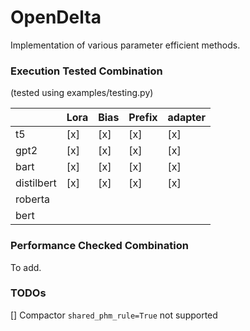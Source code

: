 # OpenDelta
Implementation of various parameter efficient methods.

### Execution Tested Combination

(tested using examples/testing.py)

|   | Lora  | Bias  |  Prefix | adapter |
|---|---|---|---|---|
| t5 | [x] | [x] | [x]  | [x]  |
| gpt2 | [x]  | [x]  |  [x] |  [x] |
| bart |  [x] |   [x]|  [x] | [x]  |
| distilbert |  [x] | [x]  |  [x] | [x]  |
| roberta |   |   |   |  |
| bert |  |   |  |  |

### Performance Checked Combination

To add.

### TODOs

[] Compactor `shared_phm_rule=True` not supported
